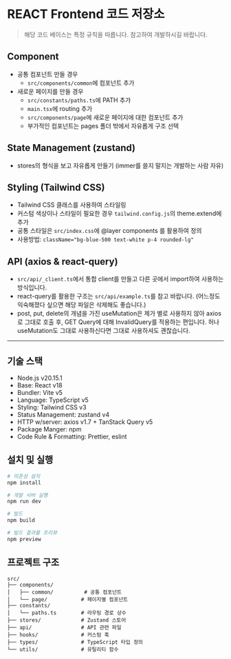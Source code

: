 # REACT Frontend 코드 저장소

> 해당 코드 베이스는 특정 규칙을 따릅니다. 참고하여 개발하시길 바랍니다.

## Component

- 공통 컴포넌트 만들 경우
  - `src/components/common`에 컴포넌트 추가
- 새로운 페이지를 만들 경우
  - `src/constants/paths.ts`에 PATH 추가
  - `main.tsx`에 routing 추가
  - `src/components/page`에 새로운 페이지에 대한 컴포넌트 추가
  - 부가적인 컴포넌트는 pages 폴더 밖에서 자유롭게 구조 선택

## State Management (zustand)

- stores의 형식을 보고 자유롭게 만들기 (immer를 쓸지 말지는 개발하는 사람 자유)

## Styling (Tailwind CSS)

- Tailwind CSS 클래스를 사용하여 스타일링
- 커스텀 색상이나 스타일이 필요한 경우 `tailwind.config.js`의 theme.extend에 추가
- 공통 스타일은 `src/index.css`에 @layer components 를 활용하여 정의
- 사용방법: `className="bg-blue-500 text-white p-4 rounded-lg"`

## API (axios & react-query)

- `src/api/_client.ts`에서 통합 client를 만들고 다른 곳에서 import하여 사용하는 방식입니다.
- react-query를 활용한 구조는 `src/api/example.ts`를 참고 바랍니다. (어느정도 익숙해졌다 싶으면 해당 파일은 삭제해도 좋습니다.)
- post, put, delete의 개념을 가진 useMutation은 제가 별로 사용하지 않아 axios로 그대로 호출 후, GET Query에 대해 InvalidQuery를 적용하는 편입니다. 허나 useMutation도 그대로 사용하신다면 그대로 사용하셔도 괜찮습니다.

---

## 기술 스택

- Node.js v20.15.1
- Base: React v18
- Bundler: Vite v5
- Language: TypeScript v5
- Styling: Tailwind CSS v3
- Status Management: zustand v4
- HTTP w/server: axios v1.7 + TanStack Query v5
- Package Manger: npm
- Code Rule & Formatting: Prettier, eslint

## 설치 및 실행

```bash
# 의존성 설치
npm install

# 개발 서버 실행
npm run dev

# 빌드
npm build

# 빌드 결과물 프리뷰
npm preview
```

## 프로젝트 구조

```
src/
├── components/
│   ├── common/          # 공통 컴포넌트
│   └── page/           # 페이지별 컴포넌트
├── constants/
│   └── paths.ts        # 라우팅 경로 상수
├── stores/             # Zustand 스토어
├── api/                # API 관련 파일
├── hooks/              # 커스텀 훅
├── types/              # TypeScript 타입 정의
└── utils/              # 유틸리티 함수
```
